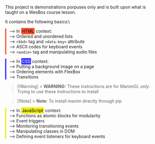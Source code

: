 This project is demonstrations porpuses only and is built upon what is taught on a WesBos course lesson.

It contains the following basics:\

<div style="border-left: 4px solid #FF5733; padding-left: 10px;">

--> In <span style="background-color: #FF5733; color: #000; padding: 1px; border-radius: 3px; border: 1px solid #FF5733">HTML</span> context:\
--> Ordered and unordered lists\
--> `<kbd>` tag and `<data-key>` attribute\
--> ASCII codes for keyboard events\
--> `<audio>` tag and manipulating audio files

</div>

<div style="border-left: 4px solid #3633ff; padding-left: 10px;">

--> In <span style="background-color: #3633ff; color: #fff; padding: 1px; border-radius: 3px; border: 1px solid #3633ff">CSS</span> context:\
--> Putting a background image on a page\
--> Ordering elements with FlexBox\
--> Transitions

</div>

> [!Warning] > **WARNING:** These instructions are for ManimGL _only_. Trying to use these instructions to install

> [!Note] > **Note**: To install manim directly through pip

<div style="border-left: 4px solid #f1ee15; padding-left: 10px;">

--> In <span style="background-color: #f1ee15; color: #000; padding: 1px; border-radius: 3px; border: 1px solid #f1ee15">JavaScript</span> context:\
--> Functions as atomic blocks for modularity\
--> Event triggers\
--> Monitoring transitioning events\
--> Manipulating classes in DOM\
--> Defining event listeners for keyboard events

</div>
